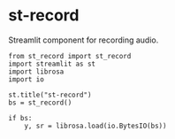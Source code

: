 # st-record

Streamlit component for recording audio.

```
from st_record import st_record
import streamlit as st
import librosa
import io

st.title("st-record")
bs = st_record()

if bs:
    y, sr = librosa.load(io.BytesIO(bs))
```
